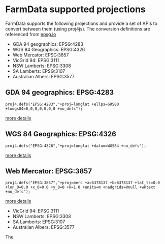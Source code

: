# FarmData supported projections

FarmData supports the following projections and provide a set of APIs to convert between them (using proj4js).
The conversion definitions are referenced from <a href="http://epsg.io/" target="_blank">epsg.io</a>
* GDA 94 geographics: EPSG:4283
* WGS 84 Geographics: EPSG:4326
* Web Mercator: EPSG:3857
* VicGrid 94: EPSG:3111
* NSW Lamberts: EPSG:3308
* SA Lamberts: EPSG:3107
* Australian Albers: EPSG:3577

## GDA 94 geographics: EPSG:4283
```
proj4.defs("EPSG:4283","+proj=longlat +ellps=GRS80 +towgs84=0,0,0,0,0,0,0 +no_defs");
```
<a href="http://epsg.io/4283" target="_blank">more details</a>

## WGS 84 Geographics: EPSG:4326
```
proj4.defs("EPSG:4326","+proj=longlat +datum=WGS84 +no_defs");
```
<a href="http://epsg.io/4326" target="_blank">more details</a>

## Web Mercator: EPSG:3857
```
proj4.defs("EPSG:3857","+proj=merc +a=6378137 +b=6378137 +lat_ts=0.0 +lon_0=0.0 +x_0=0.0 +y_0=0 +k=1.0 +units=m +nadgrids=@null +wktext  +no_defs");
```
<a href="http://epsg.io/3857" target="_blank">more details</a>

* VicGrid 94: EPSG:3111
* NSW Lamberts: EPSG:3308
* SA Lamberts: EPSG:3107
* Australian Albers: EPSG:3577

The